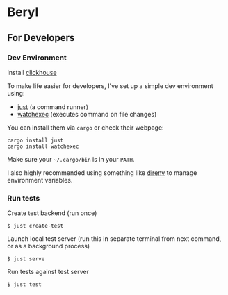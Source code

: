 # Beryl

## For Developers

### Dev Environment

Install [clickhouse](https://clickhouse.yandex/docs/en/getting_started/#installation)

To make life easier for developers, I've set up a simple dev environment using:
- [just](https://github.com/casey/just) (a command runner)
- [watchexec](https://github.com/watchexec/watchexec) (executes command on file changes)

You can install them via `cargo` or check their webpage:
```
cargo install just
cargo install watchexec
```

Make sure your `~/.cargo/bin` is in your `PATH`.

I also highly recommended using something like [direnv](https://github.com/direnv/direnv) to manage environment variables.

### Run tests

Create test backend (run once)
```
$ just create-test
```

Launch local test server (run this in separate terminal from next command, or as a background process)
```
$ just serve
```

Run tests against test server
```
$ just test
```
